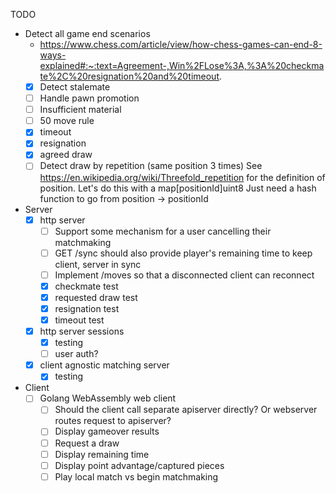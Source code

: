 TODO
* Detect all game end scenarios
    * https://www.chess.com/article/view/how-chess-games-can-end-8-ways-explained#:~:text=Agreement-,Win%2FLose%3A,%3A%20checkmate%2C%20resignation%20and%20timeout.
    - [x] Detect stalemate
    - [ ] Handle pawn promotion
    - [ ] Insufficient material
    - [ ] 50 move rule
    - [x] timeout
    - [x] resignation
    - [x] agreed draw
    - [ ] Detect draw by repetition (same position 3 times)
        See https://en.wikipedia.org/wiki/Threefold_repetition for the definition
        of position.
        Let's do this with a map[positionId]uint8
        Just need a hash function to go from position -> positionId
* Server
    - [x] http server
      - [ ] Support some mechanism for a user cancelling their matchmaking
      - [ ] GET /sync should also provide player's remaining time to keep client, server in sync
      - [ ] Implement /moves so that a disconnected client can reconnect
      - [x] checkmate test
      - [x] requested draw test
      - [x] resignation test
      - [x] timeout test
    - [x] http server sessions
      - [x] testing
      - [ ] user auth?
    - [x] client agnostic matching server
        - [x] testing
* Client
    - [ ] Golang WebAssembly web client
        - [ ] Should the client call separate apiserver directly?  Or webserver routes request to apiserver?
        - [ ] Display gameover results
        - [ ] Request a draw
        - [ ] Display remaining time
        - [ ] Display point advantage/captured pieces
        - [ ] Play local match vs begin matchmaking
